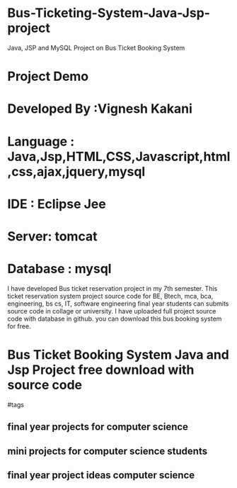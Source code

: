 # Bus-Ticketing-System-Java-Jsp-project
Java, JSP and MySQL Project on Bus Ticket Booking System
<h1>Project Demo</h1>

# Developed By :Vignesh Kakani
# Language : Java,Jsp,HTML,CSS,Javascript,html,css,ajax,jquery,mysql
# IDE : Eclipse Jee
# Server: tomcat
# Database : mysql

I have developed Bus ticket reservation project in my 7th semester. This ticket reservation system project source code for BE, Btech, mca, bca, engineering, bs cs, IT, software engineering final year students can submits source code in collage or university. I have uploaded full project source code with database in github. you can download this bus booking system for free. 

# Bus Ticket Booking System Java and Jsp Project free download with source code

#tags
<h2>final year projects for computer science</h2>
<h2>mini projects for computer science students</h2>
<h2>final year project ideas computer science</h2>

